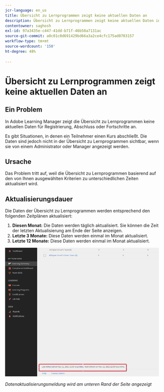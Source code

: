 ```yaml
---
jcr-language: en_us
title: Übersicht zu Lernprogrammen zeigt keine aktuellen Daten an
description: Übersicht zu Lernprogrammen zeigt keine aktuellen Daten in Adobe Learning Manager an
contentowner: saghosh
exl-id: 97a3435e-c447-41dd-b71f-46b58a7131ac
source-git-commit: a0c01c0d691429bd66a3a2ce4cfc175ad0703157
workflow-type: tm+mt
source-wordcount: '150'
ht-degree: 48%

---
```


# Übersicht zu Lernprogrammen zeigt keine aktuellen Daten an

## Ein Problem

In Adobe Learning Manager zeigt die Übersicht zu Lernprogrammen keine aktuellen Daten für Registrierung, Abschluss oder Fortschritte an.

Es gibt Situationen, in denen ein Teilnehmer einen Kurs abschließt. Die Daten sind jedoch nicht in der Übersicht zu Lernprogrammen sichtbar, wenn sie von einem Administrator oder Manager angezeigt werden.

## Ursache

Das Problem tritt auf, weil die Übersicht zu Lernprogrammen basierend auf den von Ihnen ausgewählten Kriterien zu unterschiedlichen Zeiten aktualisiert wird.

## Aktualisierungsdauer

Die Daten der Übersicht zu Lernprogrammen werden entsprechend den folgenden Zeitplänen aktualisiert:

1. **Diesen Monat:** Die Daten werden täglich aktualisiert. Sie können die Zeit der letzten Aktualisierung am Ende der Seite anzeigen.
1. **Letzte 3 Monate:** Diese Daten werden einmal im Monat aktualisiert.
1. **Letzte 12 Monate:** Diese Daten werden einmal im Monat aktualisiert.

![](assets/learning-summary.png)

*Datenaktualisierungsmeldung wird am unteren Rand der Seite angezeigt*
